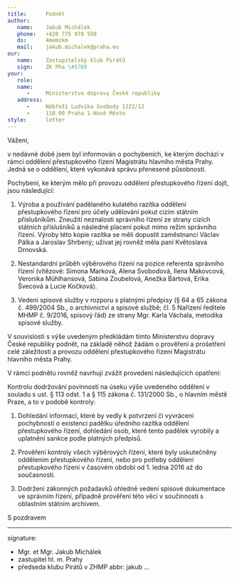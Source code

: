 ```yaml
---
title:      Podnět
author:
   name:    Jakub Michálek
   phone:   +420 775 978 550
   ds:      4memzkm
   mail:    jakub.michalek@praha.eu
our:
   name:    Zastupitelský klub Pirátů
   sign:    ZK Pha \#5769
your:
   role:    
   name:    
      -     Ministerstvo dopravy České republiky
   address:
      -     Nábřeží Ludvíka Svobody 1222/12
      -     110 00 Praha 1-Nové Město
style:      letter
---
```


Vážení,

v nedávné době jsem byl informován o pochybeních, ke kterým dochází v rámci oddělení přestupkového řízení Magistrátu hlavního města Prahy. Jedná se o oddělení, které vykonává správu přenesené působnosti. 

Pochybení, ke kterým mělo při provozu oddělení přestupkového řízení dojít, jsou následující: 

1. Výroba a používání padělaného kulatého razítka oddělení přestupkového řízení pro účely udělování pokut cizím státním příslušníkům. Zneužití neznalosti správního řízení ze strany cizích státních příslušníků a následné placení pokut mimo režim správního řízení. Výroby této kopie razítka se měli dopustit zaměstnanci Václav Pálka a Jaroslav Shrbený; užívat jej rovněž měla paní Květoslava Drnovská.

2. Nestandardní průběh výběrového řízení na pozice referenta správního řízení (vítězové: Simona Marková, Alena Svobodová, Ilena Makovcová, Veronika Mühlhansová, Sabina Zoubelová, Anežka Bártová, Erika Švecová a Lucie Kočková).

3. Vedení spisové služby v rozporu s platnými předpisy (§ 64 a 65 zákona č. 499/2004 Sb., o archivnictví a spisové službě; čl. 5 Nařízení ředitele MHMP č. 9/2016, spisový řád) ze strany Mgr. Karla Váchala, metodika spisové služby.

V souvislosti s výše uvedeným předkládám tímto Ministerstvu dopravy České republiky podnět, na základě něhož žádám o prověření a prošetření celé záležitosti a provozu oddělení přestupkového řízení Magistrátu hlavního města Prahy. 

V rámci podnětu rovněž navrhuji zvážit provedení následujících opatření:

Kontrolu dodržování povinností na úseku výše uvedeného oddělení v souladu s ust. § 113 odst. 1 a § 115 zákona č. 131/2000 Sb., o hlavním městě Praze, a to v podobě kontroly:

1. Dohledání informací, které by vedly k potvrzení či vyvrácení pochybností o existenci padělku úředního razítka oddělení přestupkového řízení, dohledání osob, které tento padělek vyrobily a uplatnění sankce podle platných předpisů.

2. Prověření kontroly všech výběrových řízení, které byly uskutečněny oddělením přestupkového řízení, nebo pro potřeby oddělení přestupkového řízení v časovém období od 1. ledna 2016 až do současnosti. 

3. Dodržení zákonných požadavků ohledně vedení spisové dokumentace ve správním řízení, případně prověření této věci v součinnosti s oblastním státním archivem.

S pozdravem

---
signature: 
  - Mgr. et Mgr. Jakub Michálek
  - zastupitel hl. m. Prahy
  - předseda klubu Pirátů v ZHMP
abbr:       jakub
...
